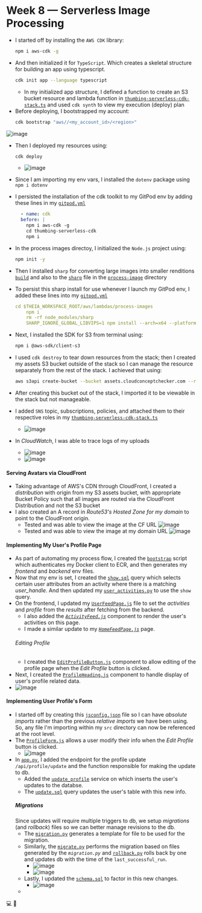 # Week 8 — Serverless Image Processing

- I started off by installing the `AWS CDK` library:
  ```sh
  npm i aws-cdk -g
  ```
- And then initialized it for `TypeScript`. Which creates a skeletal structure for building an app using typescript.
  ```sh
  cdk init app --language typescript
  ```
  - In my initialized app structure, I defined a function to create an S3 bucket resource and lambda function in [`thumbing-serverless-cdk-stack.ts`](https://github.com/erdookuhwa/aws-bootcamp-cruddur-2023/blob/main/thumbing-serverless-cdk/lib/thumbing-serverless-cdk-stack.ts) and used `cdk synth` to view my execution (deploy) plan
- Before deploying, I bootstrapped my account:
  ```sh
  cdk bootstrap "aws//<my_account_id>/<region>"
  ```
 ![image](https://github.com/erdookuhwa/aws-bootcamp-cruddur-2023/blob/main/_docs/assets/Week8_CDKBootstrap.png)
- Then I deployed my resources using:
  ```sh
  cdk deploy
  ```
  - ![image](https://github.com/erdookuhwa/aws-bootcamp-cruddur-2023/blob/main/_docs/assets/Week8_cdkDeploy.png)
- Since I am importing my env vars, I installed the `dotenv` package using `npm i dotenv`

- I persisted the installation of the cdk toolkit to my GitPod env by adding these lines in my [`gitpod.yml`](https://github.com/erdookuhwa/aws-bootcamp-cruddur-2023/blob/main/.gitpod.yml)
  ```yml
    - name: cdk
    before: |
      npm i aws-cdk -g
      cd thumbing-serverless-cdk
      npm i
  ```
  
- In the process images directoy, I initialized the `Node.js` project using:
  ```sh
  npm init -y
  ``` 
- Then I installed `sharp` for converting large images into smaller renditions [`build`](https://github.com/erdookuhwa/aws-bootcamp-cruddur-2023/blob/main/bin/avatar/build) and also to the [`sharp`](https://github.com/erdookuhwa/aws-bootcamp-cruddur-2023/blob/89a803ecc55517c00a09d6c247c5eb5a53784101/bin/avatar/sharp) file in the [`process-image`](https://github.com/erdookuhwa/aws-bootcamp-cruddur-2023/tree/89a803ecc55517c00a09d6c247c5eb5a53784101/aws/lambdas/process-images) directory
- To persist this sharp install for use whenever I launch my GitPod env, I added these lines into my [`gitpod.yml`](https://github.com/erdookuhwa/aws-bootcamp-cruddur-2023/blob/89a803ecc55517c00a09d6c247c5eb5a53784101/.gitpod.yml)
  ```yml
  cd $THEIA_WORKSPACE_ROOT/aws/lambdas/process-images
      npm i
      rm -rf node_modules/sharp
      SHARP_IGNORE_GLOBAL_LIBVIPS=1 npm install --arch=x64 --platform=linux --libc=glibc sharp
  ```
- Next, I installed the SDK for S3 from terminal using:
  ```sh
  npm i @aws-sdk/client-s3
  ```

- I used `cdk destroy` to tear down resources from the stack; then I created my assets S3 bucket outside of the stack so I can manage the resource separately from the rest of the stack. I achieved that using:
  ```sh
  aws s3api create-bucket --bucket assets.cloudconceptchecker.com --region us-east-1
  ```
- After creating this bucket out of the stack, I imported it to be viewable in the stack but not manageable.
- I added `SNS` topic, subscriptions, policies, and attached them to their respective roles in my [`thumbing-serverless-cdk-stack.ts`](https://github.com/erdookuhwa/aws-bootcamp-cruddur-2023/blob/89a803ecc55517c00a09d6c247c5eb5a53784101/thumbing-serverless-cdk/lib/thumbing-serverless-cdk-stack.ts) 
  - ![image](https://github.com/erdookuhwa/aws-bootcamp-cruddur-2023/blob/main/_docs/assets/Week8_S3EventNotifications.png)
- In _CloudWatch_, I was able to trace logs of my uploads
  - ![image](https://github.com/erdookuhwa/aws-bootcamp-cruddur-2023/blob/main/_docs/assets/Week8_uploadImgScript.png)
  - ![image](https://github.com/erdookuhwa/aws-bootcamp-cruddur-2023/blob/main/_docs/assets/Week8_cloudWatchLogs.png)

#### Serving Avatars via CloudFront
- Taking advantage of AWS's CDN through CloudFront, I created a _distribution_ with origin from my S3 assets bucket, with appropriate Bucket Policy such that all images are routed via the CloudFront Distribution and not the S3 bucket
- I also created an A record in _Route53's Hosted Zone for my domain_ to point to the CloudFront origin.
  - Tested and was able to view the image at the CF URL
    ![image](https://github.com/erdookuhwa/aws-bootcamp-cruddur-2023/blob/main/_docs/assets/Week8_domainImgURL.png)
  - Tested and was able to view the image at my domain URL
    ![image](https://github.com/erdookuhwa/aws-bootcamp-cruddur-2023/blob/main/_docs/assets/Week8_cloudFrontImgURL.png)


#### Implementing My User's Profile Page
- As part of automating my process flow, I created the [`bootstrap`](https://github.com/erdookuhwa/aws-bootcamp-cruddur-2023/blob/main/bin/bootstrap) script which authenticates my Docker client to ECR, and then generates my _frontend_ and _backend_ env files.
- Now that my env is set, I created the [`show.sql`](https://github.com/erdookuhwa/aws-bootcamp-cruddur-2023/blob/main/backend-flask/db/sql/users/show.sql) query which selects certain user attributes from an activity where there is a matching _user_handle_. And then updated my [`user_activities.py`](https://github.com/erdookuhwa/aws-bootcamp-cruddur-2023/blob/main/backend-flask/services/user_activities.py) to use the `show` query.
- On the frontend, I updated my [`UserFeedPage.js`](https://github.com/erdookuhwa/aws-bootcamp-cruddur-2023/blob/main/frontend-react-js/src/pages/UserFeedPage.js) file to set the _activities_ and _profile_ from the _results_ after fetching from the backend.
  - I also added the _[`ActivityFeed.js`](https://github.com/erdookuhwa/aws-bootcamp-cruddur-2023/blob/main/frontend-react-js/src/components/ActivityFeed.js)_ component to render the user's activities on this page.
  - I made a similar update to my _[`HomeFeedPage.js`](https://github.com/erdookuhwa/aws-bootcamp-cruddur-2023/blob/main/frontend-react-js/src/pages/HomeFeedPage.js)_ page.
  ###### Editing Profile
  - I created the [`EditProfileButton.js`](https://github.com/erdookuhwa/aws-bootcamp-cruddur-2023/blob/main/frontend-react-js/src/components/EditProfileButton.js) component to allow editing of the profile page when the _Edit Profile_ button is clicked.
- Next, I created the [`ProfileHeading.js`](https://github.com/erdookuhwa/aws-bootcamp-cruddur-2023/blob/main/frontend-react-js/src/components/ProfileHeading.js) component to handle display of user's profile related data.
- ![image](https://github.com/erdookuhwa/aws-bootcamp-cruddur-2023/blob/main/_docs/assets/Week8_profile.png)

#### Implementing User Profile's Form
- I started off by creating this [`jsconfig.json`](https://github.com/erdookuhwa/aws-bootcamp-cruddur-2023/blob/main/frontend-react-js/jsconfig.json) file so I can have _absolute imports_ rather than the previous _relative imports_ we have been using. So, any file I'm importing within my `src` directory can now be referenced at the root level.
- The [`ProfileForm.js`](https://github.com/erdookuhwa/aws-bootcamp-cruddur-2023/blob/main/frontend-react-js/src/components/ProfileForm.js) allows a user modify their info when the _Edit Profile_ button is clicked.
  - ![image](https://github.com/erdookuhwa/aws-bootcamp-cruddur-2023/blob/main/_docs/assets/Week8_profileForm.png)
- In [`app.py`](https://github.com/erdookuhwa/aws-bootcamp-cruddur-2023/blob/main/backend-flask/app.py), I added the endpoint for the profile update `/api/profile/update` and the function responsible for making the update to db.
  - Added the [`update_profile`](https://github.com/erdookuhwa/aws-bootcamp-cruddur-2023/blob/main/backend-flask/services/update_profile.py) service on which inserts the user's updates to the databse.
  - The [`update.sql`](https://github.com/erdookuhwa/aws-bootcamp-cruddur-2023/blob/main/backend-flask/db/sql/users/update.sql) query updates the user's table with this new info. 
  ##### Migrations
  Since updates will require multiple triggers to db, we setup _migrations_ (and _rollback_) files so we can better manage revisions to the db.
  - The [`migration.py`](https://github.com/erdookuhwa/aws-bootcamp-cruddur-2023/blob/main/bin/generate/migration) generates a template for file to be used for the migration.
  - Similarly, the [`migrate.py`](https://github.com/erdookuhwa/aws-bootcamp-cruddur-2023/blob/main/bin/db/migrate) performs the migration based on files generated by the _`migration.py`_ and [`rollback.py`](https://github.com/erdookuhwa/aws-bootcamp-cruddur-2023/blob/main/bin/db/rollback) rolls back by one and updates db with the time of the `last_successful_run`.
    - ![image](https://github.com/erdookuhwa/aws-bootcamp-cruddur-2023/blob/1c41b05e48db9ac004d5efa853e96c488d78e425/_docs/assets/Week8_migrate.png)
    - ![image](https://github.com/erdookuhwa/aws-bootcamp-cruddur-2023/blob/1c41b05e48db9ac004d5efa853e96c488d78e425/_docs/assets/Week8_rollback.png)
  - Lastly, I updated the [`schema.sql`](https://github.com/erdookuhwa/aws-bootcamp-cruddur-2023/blob/main/backend-flask/db/schema.sql) to factor in this new changes.
    - ![image](https://github.com/erdookuhwa/aws-bootcamp-cruddur-2023/blob/1c41b05e48db9ac004d5efa853e96c488d78e425/_docs/assets/Week8_schema_info_table.png)
  - 

















💻 🚧
